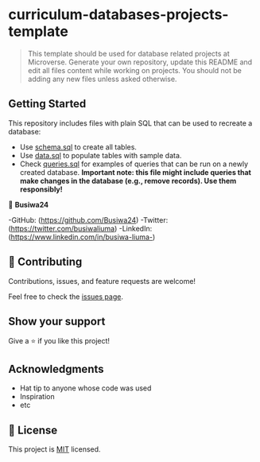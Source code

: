# curriculum-databases-projects-template

> This template should be used for database related projects at Microverse.
> Generate your own repository, update this README and edit all files content while working on projects. You should not be adding any new files unless asked otherwise.


## Getting Started

This repository includes files with plain SQL that can be used to recreate a database:

- Use [schema.sql](./schema.sql) to create all tables.
- Use [data.sql](./data.sql) to populate tables with sample data.
- Check [queries.sql](./queries.sql) for examples of queries that can be run on a newly created database. **Important note: this file might include queries that make changes in the database (e.g., remove records). Use them responsibly!**


👤 **Busiwa24**

-GitHub: (https://github.com/Busiwa24) 
-Twitter: (https://twitter.com/busiwaliuma) 
-LinkedIn: (https://www.linkedin.com/in/busiwa-liuma-)

## 🤝 Contributing

Contributions, issues, and feature requests are welcome!

Feel free to check the [issues page](https://github.com/Kossi-stack/Vet-Clinic-Database/issues).

## Show your support

Give a ⭐️ if you like this project!

## Acknowledgments

- Hat tip to anyone whose code was used
- Inspiration
- etc

## 📝 License

This project is [MIT](./MIT.md) licensed.
